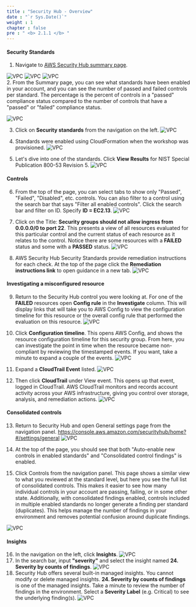 ```yaml
---
title : "Security Hub - Overview"
date : "`r Sys.Date()`"
weight : 1
chapter : false
pre : " <b> 2.1.1 </b> "
---
```



#### Security Standards
1. Navigate to [AWS Security Hub summary page](https://console.aws.amazon.com/securityhub/home?#/summary).

![VPC](/images/2/2.1-AWS-Security-Hub/2.1.1-security-hub-overview/s1.png) 
![VPC](/images/2/2.1-AWS-Security-Hub/2.1.1-security-hub-overview/s1b.png)
![VPC](/images/2/2.1-AWS-Security-Hub/2.1.1-security-hub-overview/s1c.png)  
2. From the Summary page, you can see what standards have been enabled in your account, and you can see the number of passed and failed controls per standard. The percentage is the percent of controls in a "passed" compliance status compared to the number of controls that have a "passed" or "failed" compliance status.

![VPC](/images/2/2.1-AWS-Security-Hub/2.1.1-security-hub-overview/s2.png)

3. Click on **Security standards** from the navigation on the left.
![VPC](/images/2/2.1-AWS-Security-Hub/2.1.1-security-hub-overview/s3.png)

1. Standards were enabled using CloudFormation when the workshop was provisioned.
![VPC](/images/2/2.1-AWS-Security-Hub/2.1.1-security-hub-overview/s4.png)

1. Let's dive into one of the standards. Click **View Results** for NIST Special Publication 800-53 Revision 5.
![VPC](/images/2/2.1-AWS-Security-Hub/2.1.1-security-hub-overview/s5.png)

#### Controls
6. From the top of the page, you can select tabs to show only "Passed", "Failed", "Disabled", etc. controls. You can also filter to a control using the search bar that says "Filter all enabled controls". Click the search bar and filter on ID. Specify **ID = EC2.13**.
![VPC](/images/2/2.1-AWS-Security-Hub/2.1.1-security-hub-overview/s6.png)

7. Click on the Title: **Security groups should not allow ingress from 0.0.0.0/0 to port 22**. This presents a view of all resources evaluated for this particular control and the current status of each resource as it relates to the control. Notice there are some resources with a **FAILED** status and some with a **PASSED** status.
![VPC](/images/2/2.1-AWS-Security-Hub/2.1.1-security-hub-overview/s7.png)

8. AWS Security Hub Security Standards provide remediation instructions for each check. At the top of the page click the **Remediation instructions link** to open guidance in a new tab.
![VPC](/images/2/2.1-AWS-Security-Hub/2.1.1-security-hub-overview/s8.png)

#### Investigating a misconfigured resource

9. Return to the Security Hub control you were looking at. For one of the **FAILED** resources open **Config rule** in the **Investigate** column. This will display links that will take you to AWS Config to view the configuration timeline for this resource or the overall config rule that performed the evaluation on this resource.
![VPC](/images/2/2.1-AWS-Security-Hub/2.1.1-security-hub-overview/s9.png)

10. Click **Configuration timeline**. This opens AWS Config, and shows the resource configuration timeline for this security group. From here, you can investigate the point in time when the resource became non-compliant by reviewing the timestamped events. If you want, take a minute to expand a couple of the events.
![VPC](/images/2/2.1-AWS-Security-Hub/2.1.1-security-hub-overview/s10.png)
11. Expand a **CloudTrail Event** listed.
![VPC](/images/2/2.1-AWS-Security-Hub/2.1.1-security-hub-overview/s11.png)
12. Then click **CloudTrail** under View event. This opens up that event, logged in CloudTrail. AWS CloudTrail monitors and records account activity across your AWS infrastructure, giving you control over storage, analysis, and remediation actions.
![VPC](/images/2/2.1-AWS-Security-Hub/2.1.1-security-hub-overview/s12.png)
#### Consolidated controls
13. Return to Security Hub and open General settings page from the navigation panel. https://console.aws.amazon.com/securityhub/home?#/settings/general 
![VPC](/images/2/2.1-AWS-Security-Hub/2.1.1-security-hub-overview/s13.png)
14.  At the top of the page, you should see that both "Auto-enable new controls in enabled standards" and "Consolidated control findings" is enabled.

15.  Click Controls from the navigation panel. This page shows a similar view to what you reviewed at the standard level, but here you see the full list of consolidated controls. This makes it easier to see how many individual controls in your account are passing, failing, or in some other state. Additionally, with consolidated findings enabled, controls included in multiple enabled standards no longer generate a finding per standard (duplicates). This helps manage the number of findings in your environment and removes potential confusion around duplicate findings.

![VPC](/images/2/2.1-AWS-Security-Hub/2.1.1-security-hub-overview/s15.png)

#### Insights
16. In the navigation on the left, click **Insights**.
![VPC](/images/2/2.1-AWS-Security-Hub/2.1.1-security-hub-overview/s16.png)
17. In the search bar, input **"severity"** and select the insight named **24. Severity by counts of findings**.
![VPC](/images/2/2.1-AWS-Security-Hub/s17.png)
18. Security Hub offers several built-in managed insights. You cannot modify or delete managed insights. **24. Severity by counts of findings** is one of the managed insights. Take a minute to review the number of findings in the environment. Select a **Severity Label** (e.g. Critical) to see the underlying finding(s).
![VPC](/images/2/2.1-AWS-Security-Hub/s18.png)